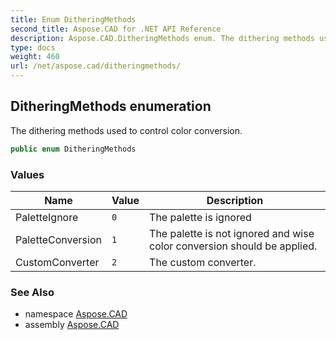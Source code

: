 ```yaml
---
title: Enum DitheringMethods
second_title: Aspose.CAD for .NET API Reference
description: Aspose.CAD.DitheringMethods enum. The dithering methods used to control color conversion
type: docs
weight: 460
url: /net/aspose.cad/ditheringmethods/
---
```

## DitheringMethods enumeration

The dithering methods used to control color conversion.

```csharp
public enum DitheringMethods
```

### Values

| Name | Value | Description |
| --- | --- | --- |
| PaletteIgnore | `0` | The palette is ignored |
| PaletteConversion | `1` | The palette is not ignored and wise color conversion should be applied. |
| CustomConverter | `2` | The custom converter. |

### See Also

* namespace [Aspose.CAD](../../aspose.cad/)
* assembly [Aspose.CAD](../../)


